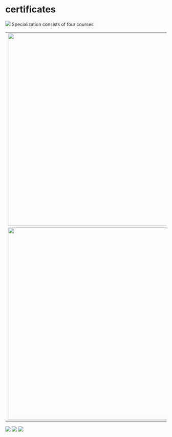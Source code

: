 # certificates
<img src=https://s3.amazonaws.com/coursera_assets/meta_images/generated/CERTIFICATE_LANDING_PAGE/CERTIFICATE_LANDING_PAGE~27RQG9M3KLE2/CERTIFICATE_LANDING_PAGE~27RQG9M3KLE2.jpeg>
Specialization consists of four courses
<table width="300">
  <tr>
    <td> <img src=https://s3.amazonaws.com/coursera_assets/meta_images/generated/CERTIFICATE_LANDING_PAGE/CERTIFICATE_LANDING_PAGE~TQUXVS8S7ALP/CERTIFICATE_LANDING_PAGE~TQUXVS8S7ALP.jpeg width="600">  </td>
    <td> <img src=https://s3.amazonaws.com/coursera_assets/meta_images/generated/CERTIFICATE_LANDING_PAGE/CERTIFICATE_LANDING_PAGE~MF7MSK93VKQA/CERTIFICATE_LANDING_PAGE~MF7MSK93VKQA.jpeg width="600">  </td>
  </tr>  
    <td> <img src=https://s3.amazonaws.com/coursera_assets/meta_images/generated/CERTIFICATE_LANDING_PAGE/CERTIFICATE_LANDING_PAGE~LVHSM95KV7MT/CERTIFICATE_LANDING_PAGE~LVHSM95KV7MT.jpeg width="600">   </td>
    <td> <img src=https://s3.amazonaws.com/coursera_assets/meta_images/generated/CERTIFICATE_LANDING_PAGE/CERTIFICATE_LANDING_PAGE~NFFCVY2DDHV6/CERTIFICATE_LANDING_PAGE~NFFCVY2DDHV6.jpeg width="600">  </td>
  </tr>
</table>


<img src=https://s3.amazonaws.com/coursera_assets/meta_images/generated/CERTIFICATE_LANDING_PAGE/CERTIFICATE_LANDING_PAGE~EGVZDRZR8RMU/CERTIFICATE_LANDING_PAGE~EGVZDRZR8RMU.jpeg>
<img src=https://s3.amazonaws.com/coursera_assets/meta_images/generated/CERTIFICATE_LANDING_PAGE/CERTIFICATE_LANDING_PAGE~JVZUDG4SRZSV/CERTIFICATE_LANDING_PAGE~JVZUDG4SRZSV.jpeg>
<img src=https://s3.amazonaws.com/coursera_assets/meta_images/generated/CERTIFICATE_LANDING_PAGE/CERTIFICATE_LANDING_PAGE~CDRXRD4NF7DG/CERTIFICATE_LANDING_PAGE~CDRXRD4NF7DG.jpeg>

